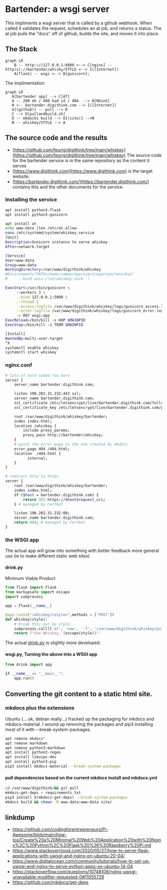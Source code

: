 # Bartender: a wsgi server

This impliments a wsgi server that is called by a github webhook. When called it validates the request, schedules an at job, and returns a status. The at job pulls the "docs" off of github, builds the site, and moves it into place.

## The Stack

```mermaid
graph LR
    B -- http:\//127.0.0.1:8000 <--> C[nginx] -- http(s)://bartender/whisky/STYLE <--> I([Internet])
    A[flask] -- wsgi <--> B[gunicorn];
```

The implimentation

```mermaid
graph LR 
   A[bartender app] --> C[AT]
   A -- 200 ok / 400 bad id / 404  --> N[NGinX]
   N <-- bartender.digithink.com --> I([Internet])
   G[(github)] -- pull --> D
   C --> D[pullandbuild.sh]
   D -- mkdocks build --> O[(site)] -->N
   N -- whiskey/STYLE --> A
```

## The source code and the results

- [https://github.com/feurig/digithink/tree/main/whiskey](https://github.com/feurig/digithink/tree/main/whiskey)
  The source code for the bartender service is in the same repository as the content it serves
- [https://www.digithink.com](https://www.digithink.com) is the target website.
- [https://bartender.digithink.com/](https://bartender.digithink.com/) contains this and the other documents for the service.

### Installing the service

```sh
apt install python3-flask
apt install python3-gunicorn

apt install at
echo www-data |tee /etc/at.allow
nano /etc/systemd/system/whiskey.service
[Unit]
Description=Gunicorn instance to serve whiskey
After=network.target

[Service]
User=www-data
Group=www-data
WorkingDirectory=/var/www/digithink/whiskey
#Environment="PATH=/home/sammy/myproject/myprojectenv/bin"
#     --bind unix:/run/whiskey.sock  \

ExecStart=/usr/bin/gunicorn \
     --workers 3 \
     --bind 127.0.0.1:5000 \
     --reload \
     --access-logfile /var/www/digithink/whiskey/logs/gunicorn_access.log \
     --error-logfile /var/www/digithink/whiskey/logs/gunicorn_error.log \
     -m 007 wsgi:app
ExecReload=/bin/kill -s HUP $MAINPID
ExecStop=/bin/kill -s TERM $MAINPID

[Install]
WantedBy=multi-user.target
^X
systemctl enable whiskey
systemctl start whiskey
```

### nginx.conf

```sh
# lots of hard coded foo here
server {
    server_name bartender.digithink.com;

    listen 198.202.31.232:443 ssl;
    server_name bartender.digithink.com;
    ssl_certificate /etc/letsencrypt/live/bartender.digithink.com/fullchain.pem; # managed by Certbot
    ssl_certificate_key /etc/letsencrypt/live/bartender.digithink.com/privkey.pem; # managed by Certbot

    root /var/www/digithink/whiskey/bartender;
    index index.html;
    location /whiskey {
        include proxy_params;
        proxy_pass http://bartender/whiskey;
    }
    # point the error page to the one created by mkdocs
    error_page 404 /404.html;
    location  /404.html {
          internal;
    }
}

# redirect http to https
server {
    root /var/www/digithink/whiskey/bartender;
    index index.html;
    if ($host = bartender.digithink.com) {
        return 301 https://$host$request_uri;
    } # managed by Certbot

    listen 198.202.31.232:80;
    server_name bartender.digithink.com;
    return 404; # managed by Certbot
}
```

### the WSGI app

The actual app will grow into something with better feedback more general use (ie to make different static web sites)

#### drink.py

Minimum Viable Product 

```python
from flask import Flask
from markupsafe import escape
import subprocess

app = Flask(__name__)

@app.route("/whiskey/<style>",methods = ['POST'])
def whiskey(style):
    # break this out by style.
    subprocess.call(['at', 'now', '-f', '/var/www/digithink/whiskey/pullandbuild.sh'])
    return f"One Whiskey, {escape(style)}!"
```

The actual [drink.py](https://github.com/suspect-devices/digithink/blob/main/whiskey/drink.py) is slightly more developed.

#### wsgi.py, Turning the above into a WSGI app

```python
from drink import app

if __name__ == "__main__":
    app.run()
```

## Converting the git content to a static html site.

### mkdocs plus the extensions

Ubuntu (... ok, debian really...) fracked up the packaging for mkdocs and mkdocs-material. I wound up removing the packages and pip3 installing most of it with --break-system-packages.

```sh
apt remove mkdocs*
apt remove markdown
apt remove python3-markdown
apt install python3-regex
apt install libvips-dev
apt install python3-pip
pip3 install mkdocs-material --break-system-packages
```

#### pull dependencies based on the current mkdocs install and mkdocs.yml

```sh
cd /var/www/digithink/&& git pull 
mkdocs-get-deps > requirements.txt
pip3 install $(mkdocs-get-deps) --break-system-packages
mkdocs build && chown -R www-data:www-data site/
```

## linkdump

- <https://github.com/codingforentrepreneurs/Pi-Awesome/blob/main/how-tos/Create%20a%20Minimal%20Web%20Application%20with%20Nginx%2C%20Python%2C%20Flask%20%26%20Raspberry%20Pi.md>
- <https://www.stackovercloud.com/2020/05/27/how-to-serve-flask-applications-with-uwsgi-and-nginx-on-ubuntu-20-04/>
- <https://www.digitalocean.com/community/tutorials/how-to-set-up-uwsgi-and-nginx-to-serve-python-apps-on-ubuntu-14-04>
- <https://stackoverflow.com/questions/10748108/nginx-uwsgi-unavailable-modifier-requested-0#11055729>
- https://github.com/mkdocs/get-deps

